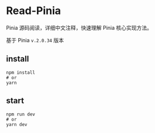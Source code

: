 # Read-Pinia

Pinia 源码阅读，详细中文注释，快速理解 Pinia 核心实现方法。

基于 Pinia `v.2.0.34` 版本

## install
```shell
npm install
# or
yarn
```

## start
```shell
npm run dev
# or
yarn dev
```